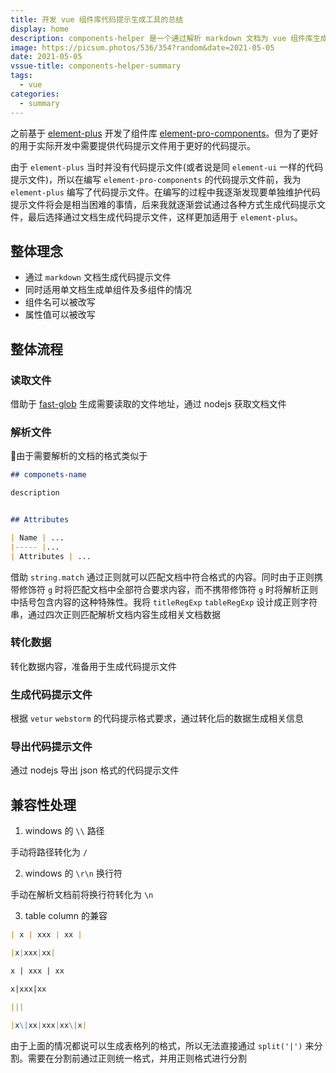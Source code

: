 ```yaml
---
title: 开发 vue 组件库代码提示生成工具的总结
display: home
description: components-helper 是一个通过解析 markdown 文档为 vue 组件库生成代码提示的工具
image: https://picsum.photos/536/354?random&date=2021-05-05
date: 2021-05-05
vssue-title: components-helper-summary
tags:
  - vue
categories:
  - summary
---
```


之前基于 [element-plus](https://element-plus.org/) 开发了组件库 [element-pro-components](/lib/element-pro-components)。但为了更好的用于实际开发中需要提供代码提示文件用于更好的代码提示。

<!-- more -->

由于 `element-plus` 当时并没有代码提示文件(或者说是同 `element-ui` 一样的代码提示文件)，所以在编写 `element-pro-components` 的代码提示文件前，我为 `element-plus` 编写了代码提示文件。在编写的过程中我逐渐发现要单独维护代码提示文件将会是相当困难的事情，后来我就逐渐尝试通过各种方式生成代码提示文件，最后选择通过文档生成代码提示文件，这样更加适用于 `element-plus`。

## 整体理念

- 通过 `markdown` 文档生成代码提示文件
- 同时适用单文档生成单组件及多组件的情况
- 组件名可以被改写
- 属性值可以被改写

## 整体流程

### 读取文件

借助于 [fast-glob](https://github.com/mrmlnc/fast-glob#pattern-syntax) 生成需要读取的文件地址，通过 nodejs 获取文档文件

### 解析文件

由于需要解析的文档的格式类似于

```md
## componets-name

description


## Attributes

| Name | ...
|----- |...
| Attributes | ...
```

借助 `string.match` 通过正则就可以匹配文档中符合格式的内容。同时由于正则携带修饰符 `g` 时将匹配文档中全部符合要求内容，而不携带修饰符 `g` 时将解析正则中括号包含内容的这种特殊性。我将 `titleRegExp` `tableRegExp` 设计成正则字符串，通过四次正则匹配解析文档内容生成相关文档数据

### 转化数据

转化数据内容，准备用于生成代码提示文件

### 生成代码提示文件

根据 `vetur` `webstorm` 的代码提示格式要求，通过转化后的数据生成相关信息

### 导出代码提示文件

通过 nodejs 导出 json 格式的代码提示文件

## 兼容性处理

1. windows 的 `\\` 路径

手动将路径转化为 `/`

2. windows 的 `\r\n` 换行符

手动在解析文档前将换行符转化为 `\n`

3. table column 的兼容

```md
| x | xxx | xx |

|x|xxx|xx|

x | xxx | xx

x|xxx|xx

|||

|x\|xx|xxx|xx\|x|
```

由于上面的情况都说可以生成表格列的格式，所以无法直接通过 `split('|')` 来分割。需要在分割前通过正则统一格式，并用正则格式进行分割
